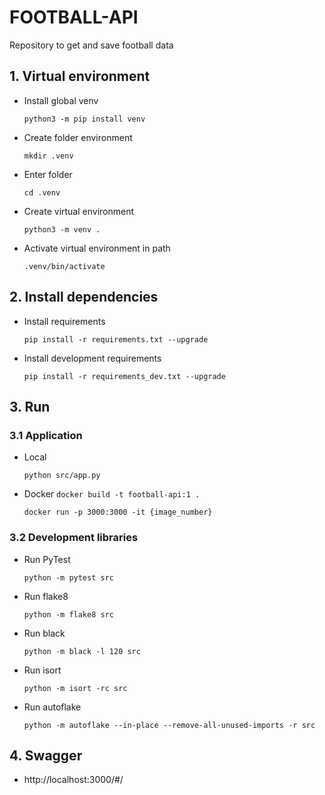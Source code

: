 # FOOTBALL-API

Repository to get and save football data

## 1. Virtual environment

- Install global venv

  `python3 -m pip install venv`

- Create folder environment

  `mkdir .venv`

- Enter folder

  `cd .venv`

- Create virtual environment

  `python3 -m venv .`

- Activate virtual environment in path

  `.venv/bin/activate`

## 2. Install dependencies

- Install requirements

  `pip install -r requirements.txt --upgrade`

- Install development requirements

  `pip install -r requirements_dev.txt --upgrade`

## 3. Run

### 3.1 Application

- Local

  `python src/app.py`

- Docker
  `docker build -t football-api:1 .`

  `docker run -p 3000:3000 -it {image_number}`

### 3.2 Development libraries

- Run PyTest

  `python -m pytest src`

- Run flake8

  `python -m flake8 src`

- Run black

  `python -m black -l 120 src`

- Run isort

  `python -m isort -rc src`

- Run autoflake

  `python -m autoflake --in-place --remove-all-unused-imports -r src`

## 4. Swagger

- http://localhost:3000/#/
